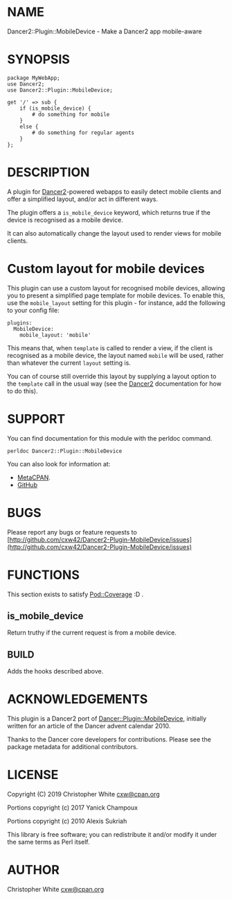 # NAME

Dancer2::Plugin::MobileDevice - Make a Dancer2 app mobile-aware

# SYNOPSIS

    package MyWebApp;
    use Dancer2;
    use Dancer2::Plugin::MobileDevice;

    get '/' => sub {
        if (is_mobile_device) {
            # do something for mobile
        }
        else {
            # do something for regular agents
        }
    };

# DESCRIPTION

A plugin for [Dancer2](https://metacpan.org/pod/Dancer2)-powered webapps to easily detect mobile clients and
offer a simplified layout, and/or act in different ways.

The plugin offers a `is_mobile_device` keyword, which returns true if the
device is recognised as a mobile device.

It can also automatically change the layout used to render views for mobile
clients.

# Custom layout for mobile devices

This plugin can use a custom layout for recognised mobile devices, allowing you
to present a simplified page template for mobile devices.  To enable this, use
the `mobile_layout` setting for this plugin - for instance, add the following
to your config file:

    plugins:
      MobileDevice:
        mobile_layout: 'mobile'

This means that, when `template` is called to render a view, if the client is
recognised as a mobile device, the layout named `mobile` will be used, rather
than whatever the current `layout` setting is.

You can of course still override this layout by supplying a layout option to the
`template` call in the usual way (see the [Dancer2](https://metacpan.org/pod/Dancer2) documentation for how to do
this).

# SUPPORT

You can find documentation for this module with the perldoc command.

    perldoc Dancer2::Plugin::MobileDevice

You can also look for information at:

- [MetaCPAN](https://metacpan.org/pod/Dancer2::Plugin::MobileDevice).
- [GitHub](https://github.com/cxw42/Dancer2-Plugin-MobileDevice)

# BUGS

Please report any bugs or feature requests to
[http://github.com/cxw42/Dancer2-Plugin-MobileDevice/issues](http://github.com/cxw42/Dancer2-Plugin-MobileDevice/issues)

# FUNCTIONS

This section exists to satisfy [Pod::Coverage](https://metacpan.org/pod/Pod::Coverage) :D .

## is\_mobile\_device

Return truthy if the current request is from a mobile device.

## BUILD

Adds the hooks described above.

# ACKNOWLEDGEMENTS

This plugin is a Dancer2 port of [Dancer::Plugin::MobileDevice](https://metacpan.org/pod/Dancer::Plugin::MobileDevice),
initially written for an article of the Dancer advent calendar 2010.

Thanks to the Dancer core developers for contributions.  Please see the
package metadata for additional contributors.

# LICENSE

Copyright (C) 2019 Christopher White <cxw@cpan.org>

Portions copyright (c) 2017 Yanick Champoux

Portions copyright (c) 2010 Alexis Sukriah

This library is free software; you can redistribute it and/or modify
it under the same terms as Perl itself.

# AUTHOR

Christopher White <cxw@cpan.org>
